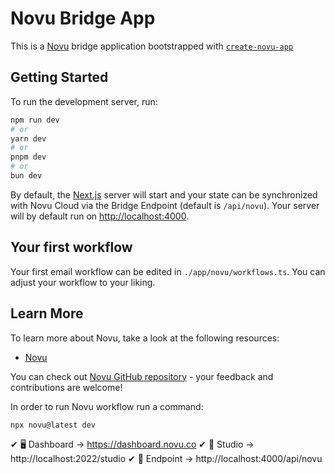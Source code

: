 # Novu Bridge App

This is a [Novu](https://novu.co/) bridge application bootstrapped with [`create-novu-app`](https://www.npmjs.com/package/create-novu-app)

## Getting Started

To run the development server, run:

```bash
npm run dev
# or
yarn dev
# or
pnpm dev
# or
bun dev
```

By default, the [Next.js](https://nextjs.org/) server will start and your state can be synchronized with Novu Cloud via the Bridge Endpoint (default is `/api/novu`). Your server will by default run on [http://localhost:4000](http://localhost:4000).

## Your first workflow

Your first email workflow can be edited in `./app/novu/workflows.ts`. You can adjust your workflow to your liking.

## Learn More

To learn more about Novu, take a look at the following resources:

- [Novu](https://novu.co/)

You can check out [Novu GitHub repository](https://github.com/novuhq/novu) - your feedback and contributions are welcome!

In order to run Novu workflow run a command:

```bash
npx novu@latest dev
```

✔ 🖥️  Dashboard → https://dashboard.novu.co
✔ 🎨 Studio    → http://localhost:2022/studio
✔ 🌉 Endpoint  → http://localhost:4000/api/novu